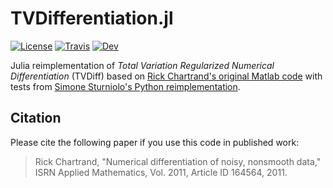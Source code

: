 # TVDifferentiation.jl

[![License](https://img.shields.io/github/license/mashape/apistatus.svg)](https://github.com/adrhill/TVDifferentiation.jl/blob/main/LICENSE)
[![Travis](https://travis-ci.com/adrhill/TVDifferentiation.jl.svg?branch=main)](https://travis-ci.com/github/adrhill/TVDifferentiation.jl)
[![Dev](https://img.shields.io/badge/docs-dev-blue.svg)](https://adrhill.github.io/TVDifferentiation.jl/dev/)

Julia reimplementation of *Total Variation Regularized Numerical Differentiation* (TVDiff) based on [Rick Chartrand's original Matlab code](https://sites.google.com/site/dnartrahckcir/home/tvdiff-code) with tests from [Simone Sturniolo's Python reimplementation](https://github.com/stur86/tvregdiff).

## Citation
Please cite the following paper if you use this code in published work:
> Rick Chartrand, "Numerical differentiation of noisy, nonsmooth data," ISRN Applied Mathematics, Vol. 2011, Article ID 164564, 2011. 
